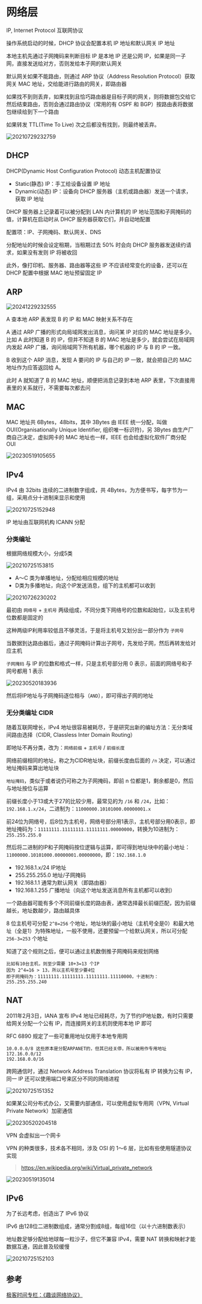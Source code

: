 # 网络层

IP, Internet Protocol 互联网协议

操作系统启动的时候，DHCP 协议会配置本机 IP 地址和默认网关 IP 地址

本地主机先通过子网掩码来判断目标 IP 是本地 IP 还是公网 IP，如果是同一子网，直接发送给对方，否则发给本子网的默认网关

默认网关如果不能路由，则通过 ARP 协议（Address Resolution Protocol）获取网关 MAC 地址，交给能进行路由的网关，即路由器

如果找不到则丢弃，如果找到且恰巧路由器是目标子网的网关，则将数据包交给它然后结束路由，否则会通过路由协议（常用的有 OSPF 和 BGP）按路由表将数据包继续给到下一个路由

如果转发 TTL(Time To Live) 次之后都没有找到，则最终被丢弃。

![20210729232759](https://image.zuoright.com/20210729232759.png)

## DHCP

DHCP(Dynamic Host Configuration Protocol) 动态主机配置协议

- Static(静态) IP：手工给设备设置 IP 地址
- Dynamic(动态) IP：设备向 DHCP 服务器（主机或路由器）发送一个请求，获取 IP 地址

DHCP 服务器上记录着可以被分配到 LAN 内计算机的 IP 地址范围和子网掩码的值，计算机在启动时从 DHCP 服务器获取它们，并自动地配置

配置项：IP、子网掩码、默认网关、DNS

分配地址的时候会设定租期，当租期过去 50% 时会向 DHCP 服务器发送续约请求，如果没有发则 IP 将被收回

此外，像打印机、服务器、路由器等这些 IP 不应该经常变化的设备，还可以在 DHCP 配置中根据 MAC 地址预留固定 IP

## ARP

![20241229232555](https://image.zuoright.com/20241229232555.png)

A 查本地 ARP 表发现 B 的 IP 和 MAC 映射关系不存在

A 通过 ARP 广播的形式向局域网发出消息，询问某 IP 对应的 MAC 地址是多少。比如 A 此时知道 B 的 IP，但并不知道 B 的 MAC 地址是多少，就会尝试在局域网内发起 ARP 广播，询问局域网下所有机器，哪个机器的 IP 与 B 的 IP 一致。

B 收到这个 ARP 消息，发现 A 要问的 IP 与自己的 IP 一致，就会把自己的 MAC 地址作为应答返回给 A。

此时 A 就知道了 B 的 MAC 地址，顺便把消息记录到本地 ARP 表里，下次直接用表里的关系就行，不需要每次都去问

## MAC

MAC 地址共 6Bytes，48bits，其中 3Bytes 由 IEEE 统一分配，叫做 OUI(Organisationally Unique Identifier, 组织唯一标识符)，另 3Bytes 由生产厂商自己决定，虚拟网卡的 MAC 地址也一样，IEEE 也会给虚拟化软件厂商分配 OUI

![20230519105655](https://image.zuoright.com/20230519105655.png)

## IPv4

IPv4 由 32bits 连续的二进制数字组成，共 4Bytes，为方便书写，每字节为一组，采用点分十进制来显示和使用

![20210725152948](https://image.zuoright.com/20210725152948.png)

IP 地址由互联网机构 ICANN 分配

### 分类编址

根据网络规模大小，分成5类

![20210725153815](https://image.zuoright.com/20210725153815.png)

- A～C 类为单播地址，分配给相应规模的地址
- D类为多播地址，向这个IP发送消息，组下的主机都可以收到

![20210726230202](https://image.zuoright.com/20210726230202.png)

最初由 `网络号` + `主机号` 两级组成，不同分类下网络号的位数和起始位，以及主机号位数都是固定的

这种两级IP利用率较低且不够灵活，于是将主机号又划分出一部分作为 `子网号`

当数据到达路由器后，通过子网掩码计算出子网号，先发给子网，然后再转发给对应主机

`子网掩码` 与 IP 的位数和格式一样，只是主机号部分用 0 表示，前面的网络号和子网号都用 1 表示

![20230520183936](https://image.zuoright.com/20230520183936.png)

然后将IP地址与子网掩码逐位相与（`AND`），即可得出子网的地址

### 无分类编址 CIDR

随着互联网增长，IPv4 地址很容易被耗尽，于是研究出新的编址方法：无分类域间路由选择（CIDR, Classless Inter Domain Routing）

即地址不再分类，改为：`网络前缀` + `主机号` / `前缀长度`

网络前缀相同的地址，称之为CIDR地址块，前缀长度由后面的 `/n` 决定，可以通过地址掩码来算出地址块

`地址掩码`，类似于或者说仍可称之为子网掩码，即前 n 位都是1，剩余都是0，然后与地址按位与运算

前缀长度小于13或大于27的比较少用，最常见的为 `/16` 和 `/24`，比如：`192.168.1.x/24`，二进制为：`11000000.10101000.00000001.x`

前24位为网络号，后8位为主机号，网络号部分用1表示，主机号部分用0表示，即地址掩码为：`11111111.11111111.11111111.00000000`，转换为10进制为：`255.255.255.0`

然后将二进制的IP和子网掩码按位逻辑与运算，即可得到地址块中的最小地址：`11000000.10101000.00000001.00000000`，即：`192.168.1.0`

- 192.168.1.x/24 IP地址
- 255.255.255.0 地址/子网掩码
- 192.168.1.1 通常为默认网关（即路由器）
- 192.168.1.255 广播地址（向这个地址发送消息所有主机都可以收到）

一个路由器可能有多个不同前缀长度的路由表，通常选择最长前缀匹配，因为前缀越长，地址数越少，路由越具体

8 位主机号可分配 `2^8=256` 个地址，地址块的最小地址（主机号全是0）和最大地址（全是1）为特殊地址，一般不使用，还要预留一个给默认网关，所以可分配 `256-3=253` 个地址

知道了这个规则之后，便可以通过主机数倒推子网掩码来规划网络

```text
比如有10台主机，则至少需要 10+3=13 个IP
因为 2^4=16 > 13，所以主机号至少要4位
即子网掩码为：11111111.11111111.11111111.11110000，十进制为：255.255.255.240
```

## NAT

2011年2月3日，IANA 宣布 IPv4 地址已经耗尽，为了节约IP地址数，有时只需要给网关分配一个公有 IP，而连接网关的主机则使用本地 IP 即可

RFC 6890 规定了一些可重用地址仅用于本地专用网

```text
10.0.0.0/8 这些原本是分配ARPANET的，但其已经关停，所以被用作专用地址
172.16.0.0/12
192.168.0.0/16
```

跨网通信时，通过 Network Address Translation 协议将私有 IP 转换为公有 IP，同一 IP 还可以使用端口号来区分不同的网络进程

![20210725151352](https://image.zuoright.com/20210725151352.png)

如果某公司分布式办公，又需要内部通信，可以使用虚拟专用网（VPN, Virtual Private Network）加密通信

![20230520204518](https://image.zuoright.com/20230520204518.png)

VPN 会虚拟出一个网卡

VPN 的种类很多，技术各不相同，涉及 OSI 的 1～6 层，比如有些使用隧道协议实现

> <https://en.wikipedia.org/wiki/Virtual_private_network>

![20230519135014](https://image.zuoright.com/20230519135014.png)

## IPv6

为了长远考虑，创造出了 IPv6 协议

IPv6 由128位二进制数组成，通常分割成8组，每组16位（以十六进制数表示）

地址数足够分配给地球每一粒沙子，但它不兼容 IPv4，需要 NAT 转换和映射才能数据互通，因此普及较缓慢

![20210725152103](https://image.zuoright.com/20210725152103.png)

## 参考

[极客时间专栏：《趣谈网络协议》](https://time.geekbang.org/column/intro/100007101)
